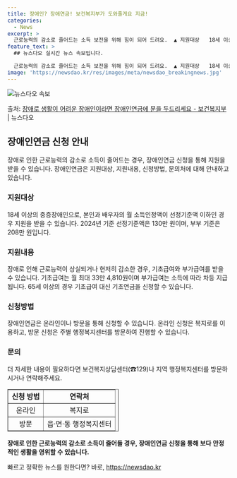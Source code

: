 ```yaml
---
title: 장애인? 장애연금! 보건복지부가 도와줄게요 지금!
categories:
  - News
excerpt: >
  근로능력의 감소로 줄어드는 소득 보전을 위해 힘이 되어 드려요.  ▲ 지원대상   18세 이상의 「장애인연금…
feature_text: >
  ## 뉴스다오 실시간 뉴스 속보입니다.

  근로능력의 감소로 줄어드는 소득 보전을 위해 힘이 되어 드려요.  ▲ 지원대상   18세 이상의 「장애인연금…
image: 'https://newsdao.kr/res/images/meta/newsdao_breakingnews.jpg'
---
```


![뉴스다오 속보](https://newsdao.kr/res/images/meta/newsdao_breakingnews.jpg)

<p>출처: <a href="https://newsdao.kr/3849" rel="dofollow">장애로 생활이 어려운 장애인이라면 장애인연금에 문을 두드리세요 - 보건복지부</a> | 뉴스다오</p>

<h2 data-ke-size="size26">장애인연금 신청 안내</h2>
<p data-ke-size="size16">장애로 인한 근로능력의 감소로 소득이 줄어드는 경우, 장애인연금 신청을 통해 지원을 받을 수 있습니다. 장애인연금은 지원대상, 지원내용, 신청방법, 문의처에 대해 안내하고 있습니다.</p>

<h3>지원대상</h3>
<p data-ke-size="size16">18세 이상의 중증장애인으로, 본인과 배우자의 월 소득인정액이 선정기준액 이하인 경우 지원을 받을 수 있습니다. 2024년 기준 선정기준액은 130만 원이며, 부부 기준은 208만 원입니다.</p>

<h3>지원내용</h3>
<p data-ke-size="size16">장애로 인해 근로능력이 상실되거나 현저히 감소한 경우, 기초급여와 부가급여를 받을 수 있습니다. 기초급여는 월 최대 33만 4,810원이며 부가급여는 소득에 따라 차등 지급됩니다. 65세 이상의 경우 기초급여 대신 기초연금을 신청할 수 있습니다.</p>

<h3>신청방법</h3>
<p data-ke-size="size16">장애인연금은 온라인이나 방문을 통해 신청할 수 있습니다. 온라인 신청은 복지로를 이용하고, 방문 신청은 주별 행정복지센터를 방문하여 진행할 수 있습니다.</p>

<h3>문의</h3>
<p data-ke-size="size16">더 자세한 내용이 필요하다면 보건복지상담센터(☎129)나 지역 행정복지센터를 방문하시거나 연락해주세요.</p>

<table style="width: 50%;" border="1">
<tbody>
<tr>
<td style="text-align: center; height: 17px;"><b>신청 방법</b></td>
<td style="text-align: center; height: 17px;"><b>연락처</b></td>
</tr>
<tr>
<td style="text-align: center; height: 17px;">온라인</td>
<td style="text-align: center; height: 17px;">복지로</td>
</tr>
<tr>
<td style="text-align: center; height: 17px;">방문</td>
<td style="text-align: center; height: 17px;">읍·면·동 행정복지센터</td>
</tr>
</tbody>
</table>

<p data-ke-size="size16"><b>장애로 인한 근로능력의 감소로 소득이 줄어들 경우, 장애인연금 신청을 통해 보다 안정적인 생활을 영위할 수 있습니다.</b></p> 

빠르고 정확한 뉴스를 원한다면? 바로, <a href="https://newsdao.kr" rel="dofollow">https://newsdao.kr</a>


